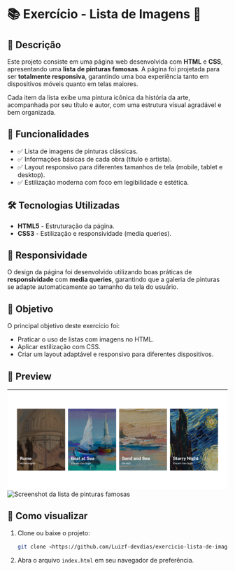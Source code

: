 # 📚 Exercício - Lista de Imagens 🎨

## 📄 Descrição

Este projeto consiste em uma página web desenvolvida com **HTML** e **CSS**, apresentando uma **lista de pinturas famosas**. A página foi projetada para ser **totalmente responsiva**, garantindo uma boa experiência tanto em dispositivos móveis quanto em telas maiores.

Cada item da lista exibe uma pintura icônica da história da arte, acompanhada por seu título e autor, com uma estrutura visual agradável e bem organizada.

## 🚀 Funcionalidades

- ✅ Lista de imagens de pinturas clássicas.
- ✅ Informações básicas de cada obra (título e artista).
- ✅ Layout responsivo para diferentes tamanhos de tela (mobile, tablet e desktop).
- ✅ Estilização moderna com foco em legibilidade e estética.

## 🛠️ Tecnologias Utilizadas

- **HTML5** - Estruturação da página.
- **CSS3** - Estilização e responsividade (media queries).

## 📱 Responsividade

O design da página foi desenvolvido utilizando boas práticas de **responsividade** com **media queries**, garantindo que a galeria de pinturas se adapte automaticamente ao tamanho da tela do usuário.

## 🎯 Objetivo

O principal objetivo deste exercício foi:

- Praticar o uso de listas com imagens no HTML.
- Aplicar estilização com CSS.
- Criar um layout adaptável e responsivo para diferentes dispositivos.

## 📸 Preview

![Screenshot da lista de pinturas famosas](src/images/demonstração%20lista%20de%20img.png)
![Screenshot da lista de pinturas famosas](src/images/Lista%20de%20imagens%20responsiva.gif)

## 📂 Como visualizar

1. Clone ou baixe o projeto:
   ```bash
   git clone <https://github.com/Luizf-devdias/exercicio-lista-de-imagens.git>
   ```
2. Abra o arquivo `index.html` em seu navegador de preferência.
